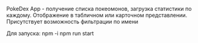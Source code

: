 PokeDex App - получение списка покеомонов, загрузка статистики по каждому.
Отображение в табличном или карточном представлении.
Присутствует возможность фильтрации по имени

Для запуска:
npm -i
npm run start